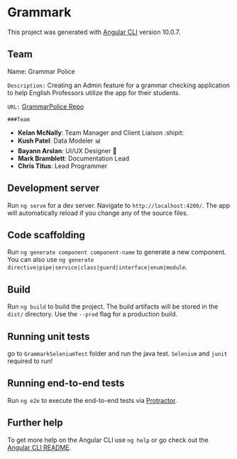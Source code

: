 # Grammark

This project was generated with [Angular CLI](https://github.com/angular/angular-cli) version 10.0.7.

## Team

Name: Grammar Police

`Description:` Creating an Admin feature for a grammar checking application to help English Professors utilize the app for their students.

`URL:` [GrammarPolice Repo](https://github.com/kelandesu11/GrammarPolice)

`###Team` 
* **Kelan McNally**: Team Manager and Client Liaison :shipit:
* **Kush Patel**: Data Modeler :bar_chart:
* **Bayann Arslan**: UI/UX Designer :art:
* **Mark Bramblett**: Documentation Lead
* **Chris Titus**: Lead Programmer

## Development server

Run `ng serve` for a dev server. Navigate to `http://localhost:4200/`. The app will automatically reload if you change any of the source files.

## Code scaffolding

Run `ng generate component component-name` to generate a new component. You can also use `ng generate directive|pipe|service|class|guard|interface|enum|module`.

## Build

Run `ng build` to build the project. The build artifacts will be stored in the `dist/` directory. Use the `--prod` flag for a production build.

## Running unit tests

go to `GrammarkSeleniumTest` folder and run the java test. `Selenium` and `junit` required to run!

## Running end-to-end tests

Run `ng e2e` to execute the end-to-end tests via [Protractor](http://www.protractortest.org/).

## Further help

To get more help on the Angular CLI use `ng help` or go check out the [Angular CLI README](https://github.com/angular/angular-cli/blob/master/README.md).
